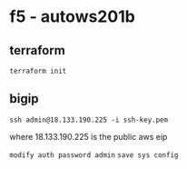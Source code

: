 # f5 - autows201b

## terraform

`terraform init`


## bigip

`ssh admin@18.133.190.225 -i ssh-key.pem`

where 18.133.190.225 is the public aws eip

`modify auth password admin`
`save sys config`
